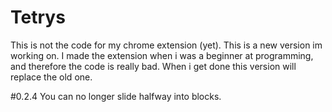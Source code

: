 # Tetrys

This is not the code for my chrome extension (yet). This is a new version im working on. I made the extension when i was a beginner at programming, and therefore the code is really bad. When i get done this version will replace the old one.

#0.2.4
You can no longer slide halfway into blocks.